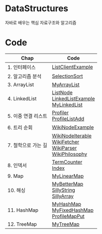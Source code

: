 # DataStructures
자바로 배우는 핵심 자료구조와 알고리즘

# Code
| Chap | Code |
| --- | --- |
| 1. 인터페이스 | [ListClientExample](https://github.com/Mangjun/DataStructures/blob/main/Code/src/solution/ListClientExample.java) |
| 2. 알고리즘 분석 | [SelectionSort](https://github.com/Mangjun/DataStructures/blob/main/Code/src/solution/SelectionSort.java) |
| 3. ArrayList | [MyArrayList](https://github.com/Mangjun/DataStructures/blob/main/Code/src/solution/MyArrayList.java) |
| 4. LinkedList | [ListNode](https://github.com/Mangjun/DataStructures/blob/main/Code/src/solution/ListNode.java)<br>[LinkedListExample](https://github.com/Mangjun/DataStructures/blob/main/Code/src/solution/LinkedListExample.java)<br>[MyLinkedList](https://github.com/Mangjun/DataStructures/blob/main/Code/src/solution/MyLinkedList.java) |
| 5. 이중 연결 리스트 | [Profiler](https://github.com/Mangjun/DataStructures/blob/main/Code/src/solution/Profiler.java)<br>[ProfileListAdd](https://github.com/Mangjun/DataStructures/blob/main/Code/src/solution/ProfileListAdd.java) |
| 6. 트리 순회 | [WikiNodeExample](https://github.com/Mangjun/DataStructures/blob/main/Code/src/solution/WikiNodeExample.java) |
| 7. 철학으로 가는 길 | [WikiNodeIterable](https://github.com/Mangjun/DataStructures/blob/main/Code/src/solution/WikiNodeIterable.java)<br>[WikiFetcher](https://github.com/Mangjun/DataStructures/blob/main/Code/src/solution/WikiFetcher.java)<br>[WikiParser](https://github.com/Mangjun/DataStructures/blob/main/Code/src/solution/WikiParser.java)<br>[WikiPhilosophy](https://github.com/Mangjun/DataStructures/blob/main/Code/src/solution/WikiPhilosophy.java) |
| 8. 인덱서 | [TermCounter](https://github.com/Mangjun/DataStructures/blob/main/Code/src/solution/TermCounter.java)<br>[Index](https://github.com/Mangjun/DataStructures/blob/main/Code/src/solution/Index.java) |
| 9. Map | [MyLinearMap](https://github.com/Mangjun/DataStructures/blob/main/Code/src/solution/MyLinearMap.java) |
| 10. 해싱 | [MyBetterMap](https://github.com/Mangjun/DataStructures/blob/main/Code/src/solution/MyBetterMap.java)<br>[SillyString](https://github.com/Mangjun/DataStructures/blob/main/Code/src/solution/SillyString.java)<br>[SillyArray](https://github.com/Mangjun/DataStructures/blob/main/Code/src/solution/SillyArray.java) |
| 11. HashMap | [MyHashMap](https://github.com/Mangjun/DataStructures/blob/main/Code/src/solution/MyHashMap.java)<br>[MyFixedHashMap](https://github.com/Mangjun/DataStructures/blob/main/Code/src/solution/MyFixedHashMap.java)<br>[ProfileMapPut](https://github.com/Mangjun/DataStructures/blob/main/Code/src/solution/ProfileMapPut.java) |
| 12. TreeMap | [MyTreeMap](https://github.com/Mangjun/DataStructures/blob/main/Code/src/solution/MyTreeMap.java) |